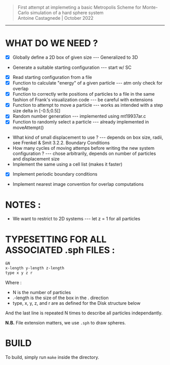 > First attempt at implemeting a basic Metropolis Scheme for Monte-Carlo simulation of a hard sphere system  
> Antoine Castagnede | October 2022

---

# WHAT DO WE NEED ?

- [x] Globally define a 2D box of given size --- Generalized to 3D
- Generate a suitable starting configuration --- start w/ SC
- [x] Read starting configuration from a file
- [x] Function to calculate "energy" of a given particle --- atm only check for overlap
- [x] Function to correctly write positions of particles to a file in the same fashion of Frank's visualization code --- be careful with extensions
- [x] Function to attempt to move a particle --- works as intended with a step size delta in [-0.5;0.5[]
- [x] Random number generation --- implemented using mt19937ar.c
- [x] Function to randomly select a particle --- already implemented in moveAttempt()
- What kind of small displacement to use ? --- depends on box size, radii, see Frenkel & Smit 3.2.2. Boundary Conditions
- How many cycles of moving attemps before writing the new system configuration ? --- chose arbitrarily, depends on number of particles and displacement size
- Implement the same using a cell list (makes it faster)
- [x] Implement periodic boundary conditions
- Implement nearest image convention for overlap computations

# NOTES :

- We want to restrict to 2D systems --- let z = 1 for all particles
  
# TYPESETTING FOR ALL ASSOCIATED .sph FILES :

```txt
&N
x-length y-length z-length
type x y z r
```

Where :

- N is the number of particles
- .-length is the size of the box in the . direction
- type, x, y, z, and r are as defined for the Disk structure below

And the last line is repeated N times to describe all particles independantly.

**N.B.** File extension matters, we use `.sph` to draw spheres.

# BUILD

To build, simply run `make` inside the directory.
